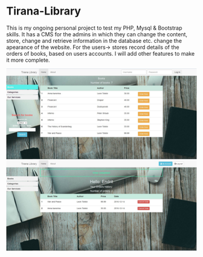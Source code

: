 # Tirana-Library
This is my ongoing personal project to test my PHP, Mysql &amp; Bootstrap skills.
It has a CMS for the admins in which they can change the content, store, change and retrieve information in the database etc. 
change the apearance of the website. 
For the users-> stores record details of the orders of books, based on users accounts.
I will add other features to make it more complete. 


<img src="https://github.com/endrit91/Tirana-Library/blob/master/Libray_first_page.jpg" />
<img src="https://github.com/endrit91/Tirana-Library/blob/master/Library_order.jpg" />


